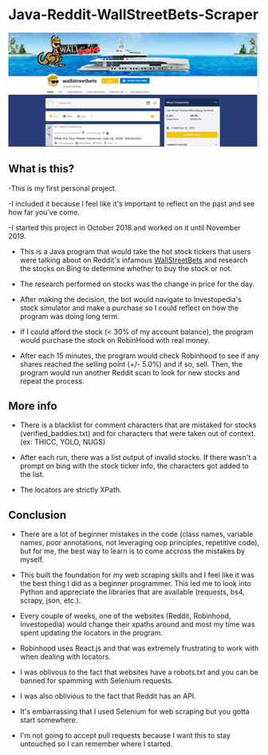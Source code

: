 # Java-Reddit-WallStreetBets-Scraper

![](https://github.com/jarrettdev/Java-Reddit-WallStreetBets-Scraper/blob/master/resources/WSB%20pic.jpg)

## What is this?

-This is my first personal project. 

-I included it because I feel like it's important to reflect on the past and see how far you've come. 



-I started this project in October 2018 and worked on it until November 2019. 

- This is a Java program that would take the hot stock tickers that users were talking about on Reddit's infamous [WallStreetBets](https://www.reddit.com/r/wallstreetbets/) and research the stocks on Bing to determine whether to buy the stock or not. 

- The research performed on stocks was the change in price for the day.

- After making the decision, the bot would navigate to Investopedia's stock simulator and make a purchase so I could reflect on how the program was doing long term.

- If I could afford the stock (< 30% of my account balance), the program would purchase the stock on RobinHood with real money.

- After each 15 minutes, the program would check Robinhood to see if any shares reached the selling point (+/- 5.0%) and if so, sell. Then, the program would run another Reddit scan to look for new stocks and repeat the process. 

## More info

- There is a blacklist for comment characters that are mistaked for stocks (verified_baddies.txt) and for characters that were taken out of context. (ex: THICC, YOLO, NUGS)

- After each run, there was a list output of invalid stocks. If there wasn't a prompt on bing with the stock ticker info, the characters got added to the list.

- The locators are strictly XPath.


## Conclusion

- There are a lot of beginner mistakes in the code (class names, variable names, poor annotations, not leveraging oop principles, repetitive code), but for me, the best way to learn is to come accross the mistakes by myself. 

- This built the foundation for my web scraping skills and I feel like it was the best thing I did as a beginner programmer. This led me to look into Python and appreciate the libraries that are available (requests, bs4, scrapy, json, etc.). 

- Every couple of weeks, one of the websites (Reddit, Robinhood, Investopedia) would change their xpaths around and most my time was spent updating the locators in the program.

- Robinhood uses React.js and that was extremely frustrating to work with when dealing with locators.

- I was oblivous to the fact that websites have a robots.txt and you can be banned for spamming with Selenium requests.

- I was also oblivious to the fact that Reddit has an API.

- It's embarrassing that I used Selenium for web scraping but you gotta start somewhere.

- I'm not going to accept pull requests because I want this to stay untouched so I can remember where I started.
